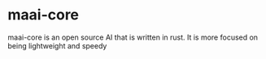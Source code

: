 # maai-core
maai-core is an open source AI that is written in rust. It is more focused on being lightweight and speedy
